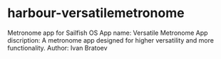 harbour-versatilemetronome
==========================

Metronome app for Sailfish OS
App name: Versatile Metronome
App discription: A metronome app designed for higher versatility and more functionality.
Author: Ivan Bratoev
